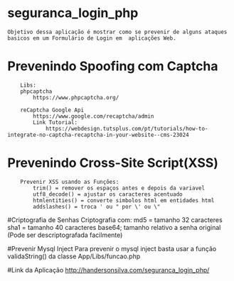 # seguranca_login_php
    Objetivo dessa aplicação é mostrar como se prevenir de alguns ataques basicos em um Formulário de Login em  aplicações Web.


    
   # Prevenindo Spoofing com Captcha
        Libs:
        phpcaptcha
            https://www.phpcaptcha.org/

        reCaptcha Google Api
            https://www.google.com/recaptcha/admin
            Link Tutorial:
                https://webdesign.tutsplus.com/pt/tutorials/how-to-integrate-no-captcha-recaptcha-in-your-website--cms-23024

  # Prevenindo Cross-Site Script(XSS)
        Prevenir XSS usando as Funções:
            trim() = remover os espaços antes e depois da variavel
            utf8_decode() = ajustar os caracteres acentuado 
            htmlentities() = converte simbolos html em entidades html
            addslashes() = troca ' ou " por \' ou \"
  #Criptografia de Senhas
        Criptografia com:
            md5 = tamanho 32 caracteres
            sha1 = tamanho 40 caracteres
            base64; tamanho relativo a senha original (Pode ser descriptografada facilmente)

  #Prevenir Mysql Inject
        Para prevenir o mysql inject basta usar a função validaString() da classe App/Libs/funcao.php


    

#Link da Aplicação
http://handersonsilva.com/seguranca_login_php/
